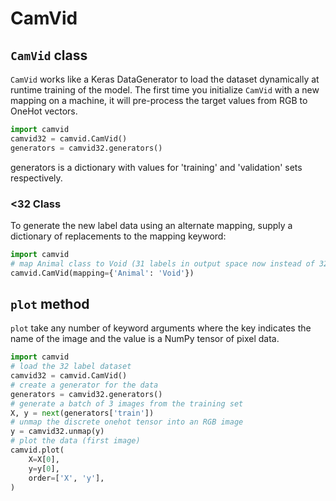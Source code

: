# CamVid

## `CamVid` class

`CamVid` works like a Keras DataGenerator to load the dataset dynamically at
runtime training of the model. The first time you initialize `CamVid` with a
new mapping on a machine, it will pre-process the target values from RGB to
OneHot vectors.

```python
import camvid
camvid32 = camvid.CamVid()
generators = camvid32.generators()
```

generators is a dictionary with values for 'training' and 'validation' sets
respectively.

### <32 Class

To generate the new label data using an alternate mapping, supply a dictionary
of replacements to the mapping keyword:

```python
import camvid
# map Animal class to Void (31 labels in output space now instead of 32)
camvid.CamVid(mapping={'Animal': 'Void'})
```

## `plot` method

`plot` take any number of keyword arguments where the key indicates the name
of the image and the value is a NumPy tensor of pixel data.

```python
import camvid
# load the 32 label dataset
camvid32 = camvid.CamVid()
# create a generator for the data
generators = camvid32.generators()
# generate a batch of 3 images from the training set
X, y = next(generators['train'])
# unmap the discrete onehot tensor into an RGB image
y = camvid32.unmap(y)
# plot the data (first image)
camvid.plot(
    X=X[0],
    y=y[0],
    order=['X', 'y'],
)
```
